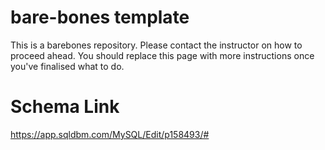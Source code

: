 # bare-bones template

This is a barebones repository. Please contact the instructor on how to proceed ahead. You should replace this page with more instructions once you've finalised what to do.

# Schema Link

https://app.sqldbm.com/MySQL/Edit/p158493/#
